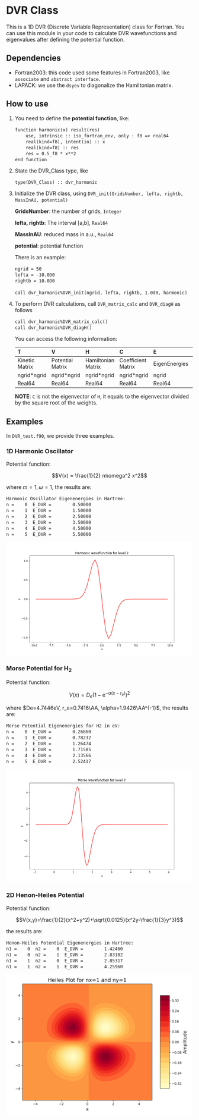 # DVR Class
This is a 1D DVR (Discrete Variable Representation) class for Fortran. You can use this module in your code to calculate DVR wavefunctions and eigenvalues after defining the potential function.

## Dependencies

* Fortran2003: this code used some features in Fortran2003, like `associate` and `abstract interface`.
* LAPACK: we use the `dsyev` to diagonalize the Hamiltonian matrix.

## How to use
1. You need to define the **potential function**, like:
    ```Fortran
    function harmonic(x) result(res)
        use, intrinsic :: iso_fortran_env, only : f8 => real64
        real(kind=f8), intent(in) :: x
        real(kind=f8) :: res
        res = 0.5_f8 * x**2
    end function 
    ```
2. State the DVR_Class type, like
    ```Fortran
    type(DVR_Class) :: dvr_harmonic
    ```
3. Initialize the DVR class, using `DVR_init(GridsNumber, lefta, rightb, MassInAU, potential)`

    **GridsNumber**: the number of grids, `Integer`

    **lefta, rightb**: The interval [a,b], `Real64`

    **MassInAU**: reduced mass in a.u., `Real64`

    **potential**: potential function

    There is an example:
    ```Fortran
    ngrid = 50
    lefta = -10.0D0
    rightb = 10.0D0

    call dvr_harmonic%DVR_init(ngrid, lefta, rightb, 1.0d0, harmonic)
    ```
4. To perform DVR calculations, call `DVR_matrix_calc` and `DVR_diagH` as follows
    ```Fortran
    call dvr_harmonic%DVR_matrix_calc()
    call dvr_harmonic%DVR_diagH()
    ```
    You can access the following information: 

    |T|V|H|C|E|grid|weight|TransMat|ngrid|
    |-|-|-|-|-|----|------|--------|-----|
    |Kinetic Matrix|Potential Matrix|Hamiltonian Matrix|Coefficient Matrix|EigenEnergies|Grids|weight|Transform Matrix|Number of grids|
    |ngrid*ngrid|ngrid*ngrid|ngrid*ngrid|ngrid*ngrid|ngrid|ngrid|-|ngrid*ngrid|-|
    |Real64|Real64|Real64|Real64|Real64|Real64|Real64|Real64|Integer|

    **NOTE**: `C` is not the eigenvector of `H`, it equals to the eigenvector divided by the square root of the weights.

## Examples
In `DVR_test.f90`, we provide three examples.
### 1D Harmonic Oscillator
Potential function: 
```math
V(x) = \frac{1}{2} m\omega^2 x^2
```
where $m=1, \omega=1$, the results are:
```
Harmonic Oscillator Eigenenergies in Hartree:
n =    0  E_DVR =        0.50000
n =    1  E_DVR =        1.50000
n =    2  E_DVR =        2.50000
n =    3  E_DVR =        3.50000
n =    4  E_DVR =        4.50000
n =    5  E_DVR =        5.50000
```
![](./pic/Harmonic.png)
### Morse Potential for $\mathrm{H}_2$
Potential function: 
```math
V(x) = D_e(1-\mathrm{e}^{-\alpha(x-r_e)})^2
```
where $De=4.7446eV, r_e=0.7416\AA, \alpha=1.9426\AA^{-1}$, the results are:
```
Morse Potential Eigenenergies for H2 in eV:
n =    0  E_DVR =        0.26860
n =    1  E_DVR =        0.78232
n =    2  E_DVR =        1.26474
n =    3  E_DVR =        1.71585
n =    4  E_DVR =        2.13566
n =    5  E_DVR =        2.52417
```
![](./pic/Morse.png)
### 2D Henon-Heiles Potential
Potential function:
```math
V(x,y)=\frac{1}{2}(x^2+y^2)+\sqrt{0.0125}(x^2y-\frac{1}{3}y^3)
```
the results are:
```
Henon-Heiles Potential Eigenenergies in Hartree:
n1 =    0  n2 =    0  E_DVR =        1.42460
n1 =    0  n2 =    1  E_DVR =        2.83102
n1 =    1  n2 =    0  E_DVR =        2.85317
n1 =    1  n2 =    1  E_DVR =        4.25960
```
![](./pic/Heiles.png)